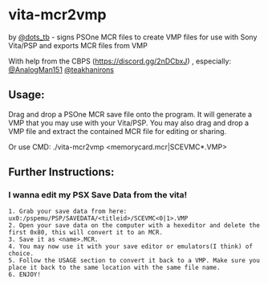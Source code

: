 # vita-mcr2vmp
by [@dots_tb](https://github.com/dots-tb) - signs PSOne MCR files to create VMP files for use with Sony Vita/PSP and exports MCR files from VMP

With help from the CBPS (https://discord.gg/2nDCbxJ) , especially:
 [@AnalogMan151](https://github.com/AnalogMan151)
 [@teakhanirons](https://github.com/teakhanirons)
 
## Usage:

Drag and drop a PSOne MCR save file onto the program. It will generate a VMP that you may use with your Vita/PSP.
You may also drag and drop a VMP file and extract the contained MCR file for editing or sharing. 

Or use CMD:
	./vita-mcr2vmp <memorycard.mcr|SCEVMC*.VMP>

## Further Instructions:

### I wanna edit my PSX Save Data from the vita!

	1. Grab your save data from here: ux0:/pspemu/PSP/SAVEDATA/<titleid>/SCEVMC<0|1>.VMP
	2. Open your save data on the computer with a hexeditor and delete the first 0x80, this will convert it to an MCR.
	3. Save it as <name>.MCR.
	4. You may now use it with your save editor or emulators(I think) of choice.
	5. Follow the USAGE section to convert it back to a VMP. Make sure you place it back to the same location with the same file name.
	6. ENJOY!
